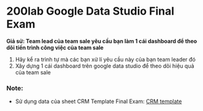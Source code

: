 # 200lab Google Data Studio Final Exam

**Giả sử: Team lead của team sale yêu cầu bạn làm 1 cái dashboard để theo dõi tiến trình công việc của team sale** 

1. Hãy kể ra trình tự mà các bạn xử lí yêu cầu này của bạn team leader đó
2. Xây dựng 1 cái dashboard trên google data studio để theo dõi hiệu quả của team sale 

### Note: 
* Sử dụng data của sheet CRM Template Final Exam: [CRM template](https://docs.google.com/spreadsheets/d/17hpq9F-sXcWMsW7r4GHn-r5MBNzU6XglUzlvbBFg89A/edit#gid=1656921098)
